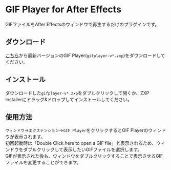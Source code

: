 # GIF Player for After Effects

GIFファイルをAfter Effectsのウィンドウで再生するだけのプラグインです。

## ダウンロード
[こちら](https://github.com/mimaraka/ae-gif_player/releases/latest)から最新バージョンのGIF Player(`gifplayer-v*.zxp`)をダウンロードしてください。  

## インストール
ダウンロードした`gifplayer-v*.zxp`をダブルクリックして開くか、ZXP Installerにドラッグ&ドロップしてインストールしてください。

## 使用方法
`ウィンドウ`→`エクステンション`→`GIF Player`をクリックするとGIF Playerのウィンドウが表示されます。  
初回起動時は「Double Click here to open a GIF file」と表示されるため、ウィンドウをダブルクリックして表示したいGIFファイルを選択します。  
GIFが表示された後も、ウィンドウをダブルクリックすることで表示させるGIFファイルを変更することができます。